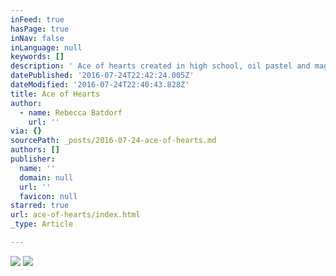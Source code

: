 ```yaml
---
inFeed: true
hasPage: true
inNav: false
inLanguage: null
keywords: []
description: ' Ace of hearts created in high school, oil pastel and magazine clipping reused.'
datePublished: '2016-07-24T22:42:24.005Z'
dateModified: '2016-07-24T22:40:43.828Z'
title: Ace of Hearts
author:
  - name: Rebecca Batdorf
    url: ''
via: {}
sourcePath: _posts/2016-07-24-ace-of-hearts.md
authors: []
publisher:
  name: ''
  domain: null
  url: ''
  favicon: null
starred: true
url: ace-of-hearts/index.html
_type: Article

---
```

![](https://imgflo.herokuapp.com/graph/vahj1ThiexotieMo/dbdb3a4530e3486150a0cfdb6fecc290/croprotate.jpg?cropheight=4689&cropwidth=3150&degrees=0&input=https%3A%2F%2Fthe-grid-user-content.s3-us-west-2.amazonaws.com%2Fa0345910-b72f-4107-9dbf-2f992f57275a.jpg&x=0&y=0)
![](https://the-grid-user-content.s3-us-west-2.amazonaws.com/a1f5c565-72db-4bd5-b5dc-245d6d7facbc.jpg)